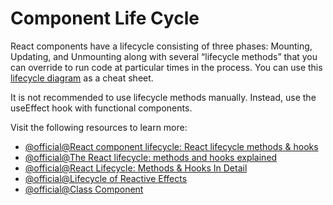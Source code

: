 # Component Life Cycle

React components have a lifecycle consisting of three phases: Mounting, Updating, and Unmounting along with several “lifecycle methods” that you can override to run code at particular times in the process. You can use this [lifecycle diagram](https://projects.wojtekmaj.pl/react-lifecycle-methods-diagram/) as a cheat sheet.

It is not recommended to use lifecycle methods manually. Instead, use the useEffect hook with functional components.

Visit the following resources to learn more:

- [@official@React component lifecycle: React lifecycle methods & hooks](https://tsh.io/blog/react-component-lifecycle-methods-vs-hooks/)
- [@official@The React lifecycle: methods and hooks explained](https://retool.com/blog/the-react-lifecycle-methods-and-hooks-explained#react-hooks-and-the-component-lifecycle)
- [@official@React Lifecycle: Methods & Hooks In Detail](https://www.bairesdev.com/blog/react-lifecycle-methods-hooks/)
- [@official@Lifecycle of Reactive Effects](https://react.dev/learn/lifecycle-of-reactive-effectsv)
- [@official@Class Component](https://react.dev/reference/react/Component)

